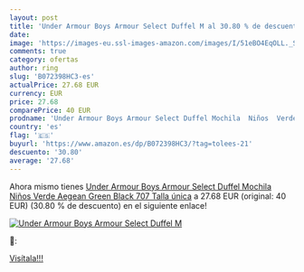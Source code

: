```yaml
---
layout: post
title: 'Under Armour Boys Armour Select Duffel M al 30.80 % de descuento'
date: 
image: 'https://images-eu.ssl-images-amazon.com/images/I/51eBO4EqOLL._SL200_.jpg'
comments: true
category: ofertas
author: ring
slug: 'B072398HC3-es'
actualPrice: 27.68 EUR
currency: EUR
price: 27.68
comparePrice: 40 EUR
prodname: 'Under Armour Boys Armour Select Duffel Mochila  Niños  Verde  Aegean Green Black 707   Talla única'
country: 'es'
flag: '🇪🇸'
buyurl: 'https://www.amazon.es/dp/B072398HC3/?tag=tolees-21'
descuento: '30.80'
average: '27.68'
---
```


Ahora mismo tienes [Under Armour Boys Armour Select Duffel Mochila  Niños  Verde  Aegean Green Black 707   Talla única](https://www.amazon.es/dp/B072398HC3/?tag=tolees-21) a 27.68 EUR (original: 40 EUR) (30.80 %  de descuento) en el siguiente enlace!

[![Under Armour Boys Armour Select Duffel M](https://images-eu.ssl-images-amazon.com/images/I/51eBO4EqOLL._SL200_.jpg)](https://www.amazon.es/dp/B072398HC3/?tag=tolees-21)

🔎:


[Visítala!!!](https://www.amazon.es/dp/B072398HC3/?tag=tolees-21)
